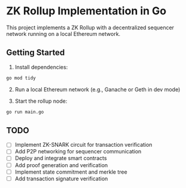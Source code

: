 # ZK Rollup Implementation in Go

This project implements a ZK Rollup with a decentralized sequencer network running on a local Ethereum network.

## Getting Started

1. Install dependencies:
```bash
go mod tidy
```

2. Run a local Ethereum network (e.g., Ganache or Geth in dev mode)

3. Start the rollup node:
```bash
go run main.go
```

## TODO

- [ ] Implement ZK-SNARK circuit for transaction verification
- [ ] Add P2P networking for sequencer communication
- [ ] Deploy and integrate smart contracts
- [ ] Add proof generation and verification
- [ ] Implement state commitment and merkle tree
- [ ] Add transaction signature verification
